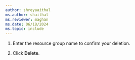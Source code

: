 ```yaml
---
author: shreyaaithal
ms.author: shaithal
ms.reviewer: maghan
ms.date: 06/18/2024
ms.topic: include
---
```


1. Enter the resource group name to confirm your deletion.

1. Click **Delete**.
